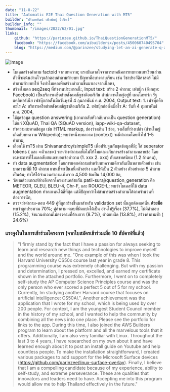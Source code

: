 ```yaml
---
date: "11-8-22"
title: "Automatic E2E Thai Question Generation with MT5"
builder: "ปรินทพัฒน์ เพ็งพันธุ์ (ปริน)"
builder_info: ""
thumbnail: "/images/2022/62/01.jpg"
links:
    github: "https://parinzee.github.io/ThaiQuestionGenerationMT5/"
    facebook: "https://facebook.com/aibuildersx/posts/450060740495704"
    blog: "https://medium.com/@parinzee/studying-let-an-ai-generate-q-as-to-quiz-you-9ef27b1554d"
---
```


![image](/images/2022/62/01.jpg)

- โมเดลสร้างคำถาม factoid จากบทความ; แรงบันดาลใจจาการเทคนิคการทบทวนบทเรียนส่วนตัวที่จะเน้นอ่านไวๆแล้วตอบคำถามท้ายบท ปัญหาคือบางคาบเรียน เช่น วิชาประวัติศาสตร์ ไม่มีคำถามท้ายบทให้ จึงทำโมเดลเพื่อสร้างคำถามขึ้นมาเองจากเนื้อหา,
- สร้างโมเดล seq2seq ที่ทำงานประมาณนี้:, Input text: สร้าง 2 คำถาม: เฟซบุ๊ก (อังกฤษ: Facebook) เป็นบริการเครือข่ายสังคมสัญชาติอเมริกัน สำนักงานใหญ่อยู่ที่ เมนโลพาร์ก รัฐแคลิฟอร์เนีย เฟซบุ๊กก่อตั้งเมื่อวันพุธที่ 4 กุมภาพันธ์ ค.ศ. 2004, Output text: 1. เฟซบุ๊กคืออะไร A: บริการเครือข่ายสังคมสัญชาติอเมริกัน 2. เฟซบุ๊กก่อตั้งเมื่อไร A: วันที่ 4 กุมภาพันธ์ ค.ศ. 2004,
- ใช้ชุดข้อมูล question answering (เอามากลับหัวกลับหางเป็น question generation) ได้แก่ XQuAD, Thai QA (SQuAD version), iapp-wiki-qa-dataset,
- ทำความสะอาดข้อมูล เช่น HTML markup, ช่องว่างเกิน 1 ช่อง, วงเล็บที่ว่างเปล่า (ส่วนใหญ่เกิดกับบทความ Wikipedia); พบว่าหนึ่งบทความ (context) จะมีคำถามโดยทั่วไป 1-5 คำถาม,
- เลือกใช้ mT5 ผ่าน Shivanandroy/simpleT5 เพื่อปรับจูนกับชุดข้อมูลที่มี; ใส่ seperator tokens (<SEP> และ <ตัวเลข>) ระหว่างคำถามเพื่อไม่ให้โมเดลงงกับการสร้างคำถามหลายข้อ โดยเฉพาะการที่โมเดลสับสนเลขบอกข้อคำถาม (1. xxx 2. xxx) กับเลขทศนิยม (1.2 ล้านคน),
- ทำ data augmentation โดยการแตกคำถามสำหรับบทความเดียวกันเป็นหลายตัวอย่าง เช่น บทความที่มี 10 คำถาม แทนที่จะเป็นหนึ่งตัวอย่าง แตกให้เป็น 2 ตัวอย่าง ตัวอย่างละ 5 คำถาม เป็นต้น; ทำให้ได้จำนวนคำถามเพิ่มจาก 4,500 ข้อเป็น 14,000 ข้อ,
- วัดผลด้วยเกณฑ์อ้างอิงจากโครงงานคล้ายกัน patil-suraj/question_generation คือ METEOR, GLEU, BLEU-4, Chr-F, และ ROUGE-L; พบว่าโมเดลที่ใช้ data augmentation ทำคะแนนได้ดีที่สุด แต่มีปัญหาว่าไม่สามารถสร้างคำถามได้ตามจำนวนที่ต้องการนัก,
- ตรวจว่าคำถาม-ตอบ 449 คู่ที่ถูกสร้างขึ้นมาสำหรับ validation set นั้นถูกต้องแค่นั้น **ด้วยมือ** พบว่าถูกประมาณ 70%; คู่คำถาม-ตอบที่ผิดแบ่งได้เป็น อ่านไม่รู้เรื่อง (37.7%), ไม่มีคำตอบ (15.2%), จำนวนคำถามไม่ตรงตามที่ต้องการ (8.7%), คำตอบผิด (13.8%), สร้างคำถามซ้ำ ( 24.6%)

### แรงจูงในในการเข้าร่วมโครงการ (จากใบสมัครเข้าร่วมเมื่อ 10 สัปดาห์ที่แล้ว)

> "I firmly stand by the fact that I have a passion for always seeking to learn and research new things and technologies to improve myself and the world around me.  "One example of this was when I took the Harvard University CS50x course last year in grade 8. This programming course was extremely challenging. But with my passion and determination, I pressed on, excelled, and earned my certificate shown in the attached portfolio. Furthermore, I went on to completely self-study the AP Computer Science Principles course and was the only person who ever scored a perfect 5 out of 5 for my school. Currently, Im studying another Harvard course that focuses on artificial intelligence: CS50AI.",  Another achievement was the application that I wrote for my school, which is being used by over 200 people. For context, I am the youngest Student Council member in the history of my school, and I wanted to help the community by combining all the news into one place. Please see the portfolio for links to the app. During this time, I also joined the AWS Builders program to learn about the platform and all the marvelous tools that it offers.  Additionally, I am also very familiar with Linux. Throughout the last 3 to 4 years, I have researched on my own about it and have learned enough about it to post an install guide on Youtube and help countless people. To make the installation straightforward, I created various packages to add support for the Microsoft Surface devices (https://github.com/parinzee/linux-surface-overlay).  Finally, I believe that I am a compelling candidate because of my experience, ability to self-study, and extreme perseverance. These are qualities that innovators and leaders need to have. Accepting me into this program would allow me to help Thailand effectively in the future."